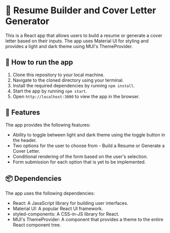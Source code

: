 # 📄 Resume Builder and Cover Letter Generator

This is a React app that allows users to build a resume or generate a cover letter based on their inputs. The app uses Material UI for styling and provides a light and dark theme using MUI's ThemeProvider. 

## 🚀 How to run the app

1. Clone this repository to your local machine.
2. Navigate to the cloned directory using your terminal.
3. Install the required dependencies by running `npm install`.
4. Start the app by running `npm start`.
5. Open `http://localhost:3000` to view the app in the browser.

## 🌟 Features

The app provides the following features:

- Ability to toggle between light and dark theme using the toggle button in the header.
- Two options for the user to choose from - Build a Resume or Generate a Cover Letter.
- Conditional rendering of the form based on the user's selection.
- Form submission for each option that is yet to be implemented.

## 📦 Dependencies

The app uses the following dependencies:

- React: A JavaScript library for building user interfaces.
- Material UI: A popular React UI framework.
- styled-components: A CSS-in-JS library for React.
- MUI's ThemeProvider: A component that provides a theme to the entire React component tree.
